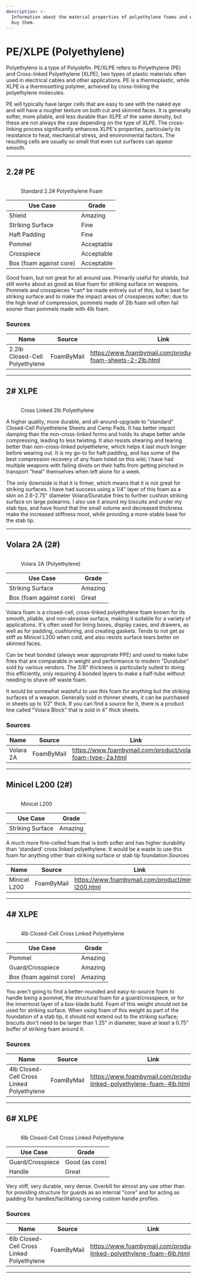 ```yaml
---
description: >-
  Information about the material properties of polyethylene foams and where to
  buy them.
---
```


# PE/XLPE (Polyethylene)

Polyethylene is a type of Polyolefin. PE/XLPE refers to Polyethylene (PE) and Cross-linked Polyethylene (XLPE), two types of plastic materials often used in electrical cables and other applications. PE is a thermoplastic, while XLPE is a thermosetting polymer, achieved by cross-linking the polyethylene molecules.&#x20;

PE will typically have larger cells that are easy to see with the naked eye and will have a rougher texture on both cut and skinned faces. It is generally softer, more pliable, and less durable than XLPE of the same density, but these are not always the case depending on the type of XLPE. The cross-linking process significantly enhances XLPE's properties, particularly its resistance to heat, mechanical stress, and environmental factors. The resulting cells are usually so small that even cut surfaces can appear smooth.

***

## 2.2# PE&#x20;

<div align="left"><figure><img src="../../../../../.gitbook/assets/Untitled (20).jpg" alt=""><figcaption><p>Standard 2.2# Polyethylene Foam</p></figcaption></figure></div>

| Use Case                | Grade      |
| ----------------------- | ---------- |
| Shield                  | Amazing    |
| Striking Surface        | Fine       |
| Haft Padding            | Fine       |
| Pommel                  | Acceptable |
| Crosspiece              | Acceptable |
| Box (foam against core) | Acceptable |

Good foam, but not great for all around use. Primarily useful for shields, but still works about as good as blue foam for striking surface on weapons. Pommels and crosspieces \*can\* be made entirely out of this, but is best for striking surface and to make the impact areas of crosspieces softer; due to the high level of compression, pommels made of 2lb foam will often fail sooner than pommels made with 4lb foam.

### Sources

<table data-header-hidden><thead><tr><th width="237">Name</th><th align="center">Source</th><th>Link</th></tr></thead><tbody><tr><td>2.2lb Closed-Cell Polyethylene</td><td align="center">FoamByMail</td><td><a href="https://www.foambymail.com/product/polyethylene-foam-sheets-2-2lb.html">https://www.foambymail.com/product/polyethylene-foam-sheets-2-2lb.html</a></td></tr></tbody></table>

***

## 2# XLPE

<div align="left"><figure><img src="../../../../../.gitbook/assets/Untitled (22).jpg" alt=""><figcaption><p>Cross Linked 2lb Polyethylene</p></figcaption></figure></div>

A higher quality, more durable, and all-around-upgrade to "standard" Closed-Cell Polyethelene Sheets and Camp Pads. It has better impact damping than the non-cross-linked forms and holds its shape better while compressing, leading to less twisting. It also resists shearing and tearing better than non-cross-linked polyethelene, which helps it last much longer before wearing out. It is my go-to for haft padding, and has some of the best compression recovery of any foam listed on this wiki; I have had multiple weapons with failing divots on their hafts from getting pinched in transport "heal" themselves when left alone for a week. &#x20;

The only downside is that it is firmer, which means that it is not great for striking surfaces. I have had success using a 1/4" layer of this foam as a skin on 2.6-2.75" diameter Volara/Duratube fries to further cushion striking surface on large polearms. I also use it around my biscuits and under my stab tips, and have found that the small volume and decreased thickness make the increased stiffness moot, while providing a more-stable base for the stab tip.

***

## Volara 2A (2#)

<div align="left"><figure><img src="../../../../../.gitbook/assets/Untitled (26).jpg" alt=""><figcaption><p>Volara 2A (Polyethylene)</p></figcaption></figure></div>

| Use Case                | Grade   |
| ----------------------- | ------- |
| Striking Surface        | Amazing |
| Box (foam against core) | Great   |

Volara foam is a closed-cell, cross-linked polyethylene foam known for its smooth, pliable, and non-abrasive surface, making it suitable for a variety of applications. It's often used for lining boxes, display cases, and drawers, as well as for padding, cushioning, and creating gaskets. Tends to not get as stiff as Minicel L200 when cold, and also resists surface tears better on skinned faces.

Can be heat bonded (always wear appropriate PPE) and used to make tube fries that are comparable in weight and performance to modern "Duratube" sold by various vendors. The 3/8" thickness is particularly suited to doing this efficiently, only requiring 4 bonded layers to make a half-tube without needing to shave off waste foam.&#x20;

It would be somewhat wasteful to use this foam for anything but the striking surfaces of a weapon. Generally sold in thinner sheets, it can be purchased in sheets up to 1/2" thick. If you can find a source for it, there is a product line called "Volara Block" that is sold in 4" thick sheets.&#x20;

### Sources

<table data-header-hidden><thead><tr><th width="237">Name</th><th align="center">Source</th><th>Link</th></tr></thead><tbody><tr><td>Volara 2A</td><td align="center">FoamByMail</td><td><a href="https://www.foambymail.com/product/volara-foam-type-2a.html">https://www.foambymail.com/product/volara-foam-type-2a.html</a></td></tr></tbody></table>

***

## Minicel L200 (2#)&#x20;

<div align="left"><figure><img src="../../../../../.gitbook/assets/Untitled (23).jpg" alt=""><figcaption><p>Minicel L200</p></figcaption></figure></div>

| Use Case         | Grade   |
| ---------------- | ------- |
| Striking Surface | Amazing |

A much more fine-celled foam that is both softer and has higher durability than 'standard' cross linked polyethylene. It would be a waste to use this foam for anything other than striking surface or stab tip foundation.Sources

<table data-header-hidden><thead><tr><th width="152">Name</th><th width="129" align="center">Source</th><th>Link</th></tr></thead><tbody><tr><td>Minicel L200</td><td align="center">FoamByMail</td><td><a href="https://www.foambymail.com/product/minicel-l200.html">https://www.foambymail.com/product/minicel-l200.html</a></td></tr></tbody></table>



***

## 4# XLPE

<div align="left"><figure><img src="../../../../../.gitbook/assets/Untitled (25).jpg" alt=""><figcaption><p>4lb Closed-Cell Cross Linked Polyethylene</p></figcaption></figure></div>

| Use Case                | Grade   |
| ----------------------- | ------- |
| Pommel                  | Amazing |
| Guard/Crosspiece        | Amazing |
| Box (foam against core) | Amazing |

You aren't going to find a better-rounded and easy-to-source foam to handle being a pommel, the structural foam for a guard/crosspiece, or for the innermost layer of a box-blade build. Foam of this weight should not be used for striking surface. When using foam of this weight as part of the foundation of a stab tip, it should not extend out to the striking surface; biscuits don't need to be larger than 1.25" in diameter, leave at least a 0.75" buffer of striking foam around it.

### Sources

<table data-header-hidden><thead><tr><th width="237">Name</th><th width="148" align="center">Source</th><th>Link</th></tr></thead><tbody><tr><td>4lb Closed-Cell Cross Linked Polyethylene</td><td align="center">FoamByMail</td><td><a href="https://www.foambymail.com/product/cross-linked-polyethylene-foam-4lb.html">https://www.foambymail.com/product/cross-linked-polyethylene-foam-4lb.html</a></td></tr></tbody></table>

***

## 6# XLPE&#x20;

<div align="left"><figure><img src="../../../../../.gitbook/assets/Untitled (25).jpg" alt=""><figcaption><p>6lb Closed-Cell Cross Linked Polyethylene</p></figcaption></figure></div>

| Use Case         | Grade          |
| ---------------- | -------------- |
| Guard/Crosspiece | Good (as core) |
| Handle           | Great          |

Very stiff, very durable, very dense. Overkill for almost any use other than for providing structure for guards as an internal "core" and for acting as padding for handles/facilitating carving custom handle profiles.

### Sources

<table data-header-hidden><thead><tr><th width="237">Name</th><th width="148" align="center">Source</th><th>Link</th></tr></thead><tbody><tr><td>6lb Closed-Cell Cross Linked Polyethylene</td><td align="center">FoamByMail</td><td><a href="https://www.foambymail.com/product/cross-linked-polyethylene-foam-4lb.html">https://www.foambymail.com/product/cross-linked-polyethylene-foam-6lb.html</a></td></tr></tbody></table>

***

